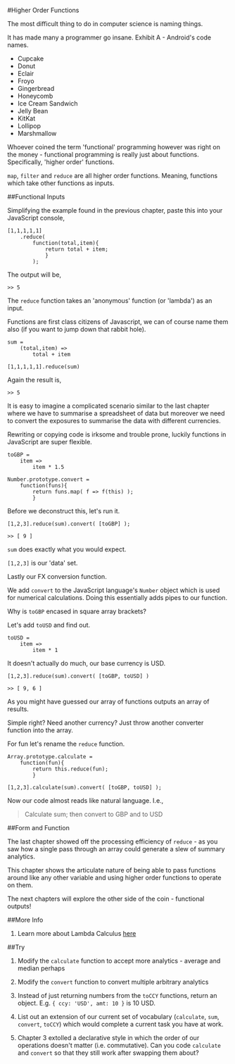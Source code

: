 #Higher Order Functions

The most difficult thing to do in computer science is naming things.

It has made many a programmer go insane. Exhibit A - Android's code names.

- Cupcake
- Donut
- Eclair
- Froyo
- Gingerbread
- Honeycomb
- Ice Cream Sandwich
- Jelly Bean
- KitKat
- Lollipop
- Marshmallow

Whoever coined the term 'functional' programming however was right on the money - functional programming is really just about functions. Specifically, 'higher order' functions.

`map`, `filter` and `reduce` are all higher order functions. Meaning, functions which take other functions as inputs.

##Functional Inputs

Simplifying the example found in the previous chapter, paste this into your JavaScript console,

~~~~~~~~
[1,1,1,1,1]
    .reduce(
        function(total,item){
            return total + item;
            }
        );
~~~~~~~~

The output will be,

`>> 5`

The `reduce` function takes an 'anonymous' function (or 'lambda') as an input.

Functions are first class citizens of Javascript, we can of course name them also (if you want to jump down that rabbit hole).

~~~~~~~~
sum =
    (total,item) =>
        total + item
~~~~~~~~
~~~~~~~~
[1,1,1,1,1].reduce(sum)
~~~~~~~~

Again the result is,

`>> 5`

It is easy to imagine a complicated scenario similar to the last chapter where we have to summarise a spreadsheet of data but moreover we need to convert the exposures to summarise the data with different currencies.

Rewriting or copying code is irksome and trouble prone, luckily functions in JavaScript are super flexible.

~~~~~~~~
toGBP = 
    item =>
        item * 1.5
~~~~~~~~
~~~~~~~~
Number.prototype.convert =
    function(funs){
        return funs.map( f => f(this) );
        }
~~~~~~~~

Before we deconstruct this, let's run it.

~~~~~~~~
[1,2,3].reduce(sum).convert( [toGBP] );
~~~~~~~~

`>> [ 9 ]`

`sum` does exactly what you would expect.

`[1,2,3]` is our 'data' set.

Lastly our FX conversion function.

We add `convert` to the JavaScript language's `Number` object which is used for numerical calculations. Doing this essentially adds pipes to our function.

Why is `toGBP` encased in square array brackets?

Let's add `toUSD` and find out.

~~~~~~~~
toUSD =
    item =>
        item * 1
~~~~~~~~

It doesn't actually do much, our base currency is USD.

~~~~~~~~
[1,2,3].reduce(sum).convert( [toGBP, toUSD] )
~~~~~~~~

`>> [ 9, 6 ]`

As you might have guessed our array of functions outputs an array of results.

Simple right? Need another currency? Just throw another converter function into the array.

For fun let's rename the `reduce` function.

~~~~~~~~
Array.prototype.calculate =
    function(fun){
        return this.reduce(fun);
        }
~~~~~~~~

~~~~~~~~
[1,2,3].calculate(sum).convert( [toGBP, toUSD] );
~~~~~~~~

Now our code almost reads like natural language. I.e.,

>Calculate sum; then convert to GBP and to USD

##Form and Function

The last chapter showed off the processing efficiency of `reduce` - as you saw how a single pass through an array could generate a slew of summary analytics.

This chapter shows the articulate nature of being able to pass functions around like any other variable and using higher order functions to operate on them.

The next chapters will explore the other side of the coin - functional outputs!

##More Info

1) Learn more about Lambda Calculus [here](http://palmstroem.blogspot.de/2012/05/lambda-calculus-for-absolute-dummies.html)

##Try


1) Modify the `calculate` function to accept more analytics - average and median perhaps

2) Modify the `convert` function to convert multiple arbitrary analytics

3) Instead of just returning numbers from the `toCCY` functions, return an object. E.g. `{ ccy: 'USD', amt: 10 }` is 10 USD.

4) List out an extension of our current set of vocabulary (`calculate`, `sum`, `convert`, `toCCY`) which would complete a current task you have at work.

5) Chapter 3 extolled a declarative style in which the order of our operations doesn't matter (i.e. commutative). Can you code `calculate` and `convert` so that they still work after swapping them about?
